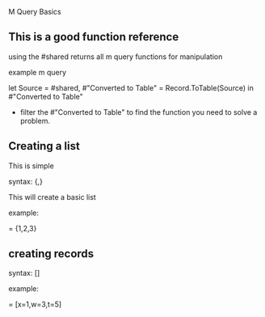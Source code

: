 M Query Basics


## This is a good function reference

using the #shared returns all m query functions for manipulation

example m query

let
    Source = #shared,
    #"Converted to Table" = Record.ToTable(Source)
in
    #"Converted to Table"


* filter the #"Converted to Table" to find the function you need to solve a problem. 


## Creating a list

This is simple

syntax: {,}

This will create a basic list

example:

= {1,2,3}


## creating records

syntax: []


example:

= [x=1,w=3,t=5]

